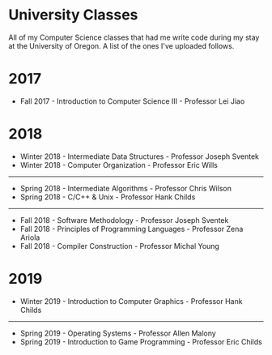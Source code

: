 # University Classes
All of my Computer Science classes that had me write code during my stay at the University of Oregon. A list of the ones I've
uploaded follows.

# 2017 
* Fall 2017 - Introduction to Computer Science III - Professor Lei Jiao
# 2018
* Winter 2018 - Intermediate Data Structures - Professor Joseph Sventek
* Winter 2018 - Computer Organization - Professor Eric Wills
***
* Spring 2018 - Intermediate Algorithms - Professor Chris Wilson
* Spring 2018 - C/C++ & Unix - Professor Hank Childs
***
* Fall 2018 - Software Methodology - Professor Joseph Sventek
* Fall 2018 - Principles of Programming Languages - Professor Zena Ariola
* Fall 2018 - Compiler Construction - Professor Michal Young
# 2019
* Winter 2019 - Introduction to Computer Graphics - Professor Hank Childs
***
* Spring 2019 - Operating Systems - Professor Allen Malony
* Spring 2019 - Introduction to Game Programming - Professor Eric Childs
